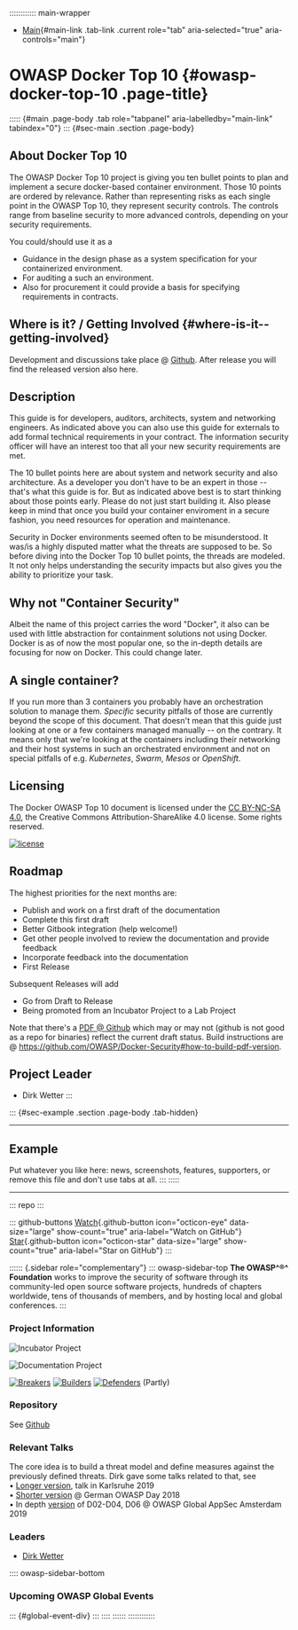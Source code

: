 :::::::::::: main-wrapper
- [Main](#div-main){#main-link .tab-link .current role="tab"
  aria-selected="true" aria-controls="main"}

# OWASP Docker Top 10 {#owasp-docker-top-10 .page-title}

::::: {#main .page-body .tab role="tabpanel" aria-labelledby="main-link" tabindex="0"}
::: {#sec-main .section .page-body}
## About Docker Top 10

The OWASP Docker Top 10 project is giving you ten bullet points to plan
and implement a secure docker-based container environment. Those 10
points are ordered by relevance. Rather than representing risks as each
single point in the OWASP Top 10, they represent security controls. The
controls range from baseline security to more advanced controls,
depending on your security requirements.

You could/should use it as a

- Guidance in the design phase as a system specification for your
  containerized environment.
- For auditing a such an environment.
- Also for procurement it could provide a basis for specifying
  requirements in contracts.

## Where is it? / Getting Involved {#where-is-it--getting-involved}

Development and discussions take place @
[Github](https://github.com/OWASP/Docker-Security). After release you
will find the released version also here.

## Description

This guide is for developers, auditors, architects, system and
networking engineers. As indicated above you can also use this guide for
externals to add formal technical requirements in your contract. The
information security officer will have an interest too that all your new
security requirements are met.

The 10 bullet points here are about system and network security and also
architecture. As a developer you don't have to be an expert in those --
that's what this guide is for. But as indicated above best is to start
thinking about those points early. Please do not just start building it.
Also please keep in mind that once you build your container enviroment
in a secure fashion, you need resources for operation and maintenance.

Security in Docker environments seemed often to be misunderstood. It
was/is a highly disputed matter what the threats are supposed to be. So
before diving into the Docker Top 10 bullet points, the threads are
modeled. It not only helps understanding the security impacts but also
gives you the ability to prioritize your task.

## Why not "Container Security"

Albeit the name of this project carries the word "Docker", it also can
be used with little abstraction for containment solutions not using
Docker. Docker is as of now the most popular one, so the in-depth
details are focusing for now on Docker. This could change later.

## A single container?

If you run more than 3 containers you probably have an orchestration
solution to manage them. *Specific* security pitfalls of those are
currently beyond the scope of this document. That doesn't mean that this
guide just looking at one or a few containers managed manually -- on the
contrary. It means only that we're looking at the containers including
their networking and their host systems in such an orchestrated
environment and not on special pitfalls of e.g. *Kubernetes*, *Swarm*,
*Mesos* or *OpenShift*.

## Licensing

The Docker OWASP Top 10 document is licensed under the [CC BY-NC-SA
4.0](https://creativecommons.org/licenses/by-nc-sa/4.0/), the Creative
Commons Attribution-ShareAlike 4.0 license. Some rights reserved.

[![license](https://mirrors.creativecommons.org/presskit/buttons/88x31/svg/by-nc-sa.svg)](https://github.com/OWASP/Docker-Security/blob/master/License.md)

## Roadmap

The highest priorities for the next months are:

- Publish and work on a first draft of the documentation
- Complete this first draft
- Better Gitbook integration (help welcome!)
- Get other people involved to review the documentation and provide
  feedback
- Incorporate feedback into the documentation
- First Release

Subsequent Releases will add

- Go from Draft to Release
- Being promoted from an Incubator Project to a Lab Project

Note that there's a [PDF @
Github](https://github.com/OWASP/Docker-Security/blob/master/dist/owasp-docker-security.pdf)
which may or may not (github is not good as a repo for binaries) reflect
the current draft status. Build instructions are @
<https://github.com/OWASP/Docker-Security#how-to-build-pdf-version>.

## Project Leader

- Dirk Wetter
:::

::: {#sec-example .section .page-body .tab-hidden}

------------------------------------------------------------------------

## Example

Put whatever you like here: news, screenshots, features, supporters, or
remove this file and don't use tabs at all.
:::
:::::

------------------------------------------------------------------------

::: repo
:::

::: github-buttons
[Watch](https://github.com/owasp/www-project-docker-top-10/subscription){.github-button
icon="octicon-eye" data-size="large" show-count="true"
aria-label="Watch on GitHub"}
[Star](https://github.com/owasp/www-project-docker-top-10){.github-button
icon="octicon-star" data-size="large" show-count="true"
aria-label="Star on GitHub"}
:::

:::::: {.sidebar role="complementary"}
::: owasp-sidebar-top
**The OWASP^®^ Foundation** works to improve the security of software
through its community-led open source software projects, hundreds of
chapters worldwide, tens of thousands of members, and by hosting local
and global conferences.
:::

### Project Information

![Incubator Project](../assets/images/common/owasp_level_incubator.svg)

![Documentation
Project](../assets/images/common/owasp_documentation_project.svg)

[![Breakers](../assets/images/common/owasp_breakers.svg)](../ProjectReviews/lists/classes/index.html#breakers)
[![Builders](../assets/images/common/owasp_builders.svg)](../ProjectReviews/lists/classes/index.html#builders)
[![Defenders](../assets/images/common/owasp_defenders.svg)](../ProjectReviews/lists/classes/index.html#defenders)
(Partly)

### Repository

See [Github](https://github.com/OWASP/Docker-Security)

### Relevant Talks

The core idea is to build a threat model and define measures against the
previously defined threats. Dirk gave some talks related to that, see\
• [Longer
version](https://www.owasp.org/images/f/fd/Dirk_Wetter_-_Docker_Top10-OWASP_KA.pdf),
talk in Karlsruhe 2019\
• [Shorter
version](https://www.owasp.org/images/7/7e/Dirk_Wetter_-_Docker_Security_GOD2018.pdf)
@ German OWASP Day 2018\
• In depth
[version](https://www.owasp.org/images/d/df/Dirk_Wetter_-_Docker_Top10-AMS.pdf)
of D02-D04, D06 @ OWASP Global AppSec Amsterdam 2019

### Leaders

- [Dirk
  Wetter](../cdn-cgi/l/email-protection.html#cae5e5aea3b8a18aa5bdabb9bae4a5b8ad)

:::: owasp-sidebar-bottom
### Upcoming OWASP Global Events

::: {#global-event-div}
:::
::::
::::::
::::::::::::
